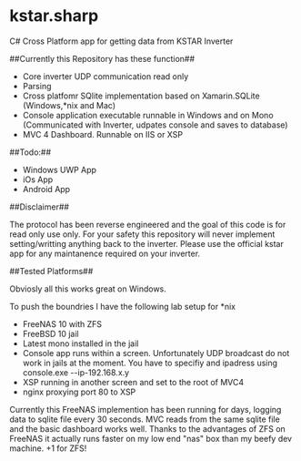 # kstar.sharp
C# Cross Platform app for getting data from KSTAR Inverter

##Currently this Repository has these function##

 - Core inverter UDP communication read only
 - Parsing
 - Cross platfomr SQlite implementation based on Xamarin.SQLite (Windows,*nix and Mac)
 - Console application executable runnable in Windows and on Mono (Communicated with Inverter, udpates console and saves to database)
 - MVC 4 Dashboard. Runnable on IIS or XSP
 
##Todo:##
 
 - Windows UWP App
 - iOs App
 - Android App
 
##Disclaimer##

The protocol has been reverse engineered and the goal of this code is for read only use only. 
For your safety this repository will never implement setting/writting anything back to the inverter.
Please use the official kstar app for any maintanence required on your inverter.


##Tested Platforms##

Obviosly all this works great on Windows.

To push the boundries I have the following lab setup for *nix
 - FreeNAS 10 with ZFS
 - FreeBSD 10 jail
 - Latest mono installed in the jail
 - Console app runs within a screen. Unfortunately UDP broadcast do not work in jails at the moment. You have to specifiy and ipadress using console.exe --ip-192.168.x.y
 - XSP running in another screen and set to the root of MVC4
 - nginx proxying port 80 to XSP

Currently this FreeNAS implemention has been running for days, logging data to sqlite file every 30 seconds. MVC reads from the same sqlite file and the basic dashboard works well. Thanks to the advantages of ZFS on FreeNAS it actually runs faster on my low end "nas" box than my beefy dev machine. +1 for ZFS!

